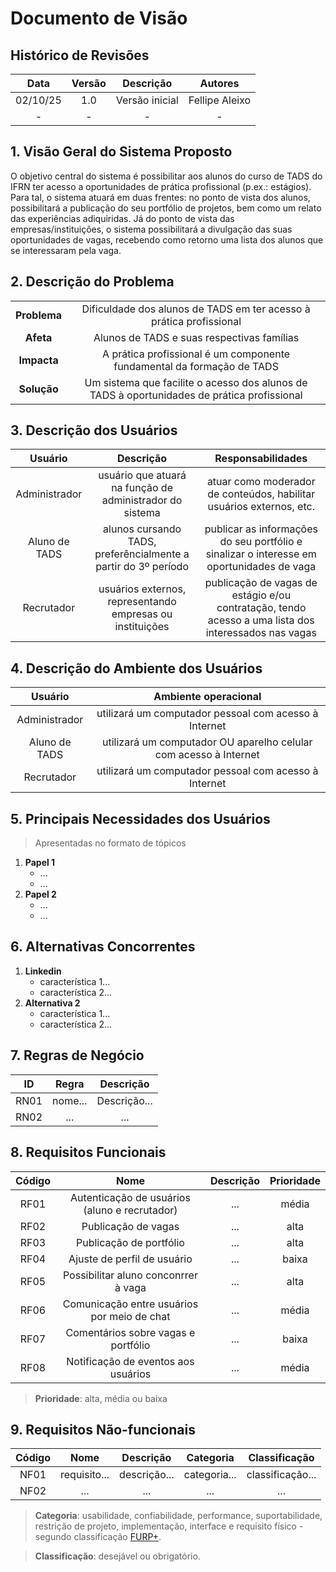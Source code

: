# Documento de Visão

## Histórico de Revisões

| Data | Versão | Descrição | Autores |
| :--: | :----: | :-------: | :-----: |
| 02/10/25 | 1.0 | Versão inicial | Fellipe Aleixo |
| - | - | - |  - |


## 1. Visão Geral do Sistema Proposto

O objetivo central do sistema é possibilitar aos alunos do curso de TADS do IFRN ter acesso a oportunidades de prática profissional (p.ex.: estágios). Para tal, o sistema atuará em duas frentes: no ponto de vista dos alunos, possibilitará a publicação do seu portfólio de projetos, bem como um relato das experiências adiquiridas. Já do ponto de vista das empresas/instituições, o sistema possibilitará a divulgação das suas oportunidades de vagas, recebendo como retorno uma lista dos alunos que se interessaram pela vaga.

## 2. Descrição do Problema
| | |
| :-: | :-: |
| **Problema** | Dificuldade dos alunos de TADS em ter acesso à prática profissional |
| **Afeta** | Alunos de TADS e suas respectivas famílias |  
| **Impacta** | A prática profissional é um componente fundamental da formação de TADS |
| **Solução** | Um sistema que facilite o acesso dos alunos de TADS à oportunidades de prática profissional | 

## 3. Descrição dos Usuários 

| Usuário | Descrição | Responsabilidades |
| :-----: | :-------: | :--------------: |
| Administrador | usuário que atuará na função de administrador do sistema | atuar como moderador de conteúdos, habilitar usuários externos, etc. |
| Aluno de TADS | alunos cursando TADS, preferêncialmente a partir do 3º período | publicar as informações do seu portfólio e sinalizar o interesse em oportunidades de vaga |
| Recrutador | usuários externos, representando empresas ou instituições | publicação de vagas de estágio e/ou contratação, tendo acesso a uma lista dos interessados nas vagas |

## 4. Descrição do Ambiente dos Usuários

| Usuário | Ambiente operacional |
| :-----: | :------------------: |
| Administrador | utilizará um computador pessoal com acesso à Internet |
| Aluno de TADS | utilizará um computador OU aparelho celular com acesso à Internet |
| Recrutador | utilizará um computador pessoal com acesso à Internet |

## 5. Principais Necessidades dos Usuários

> Apresentadas no formato de tópicos
1. **Papel 1**
   - ...
   - ...
1. **Papel 2**
   - ...
   - ...


## 6. Alternativas Concorrentes

1. **Linkedin**
   - característica 1...
   - característica 2...
1. **Alternativa 2**
   - característica 1...
   - característica 2...

## 7. Regras de Negócio

| ID  | Regra | Descrição |
| :-: | :---: | :-------: |
| RN01 | nome... | Descrição... |
| RN02 | ... | ... |

## 8. Requisitos Funcionais

| Código | Nome | Descrição | Prioridade |
| :----: | :--: | :-------: | :--------: |
| RF01 | Autenticação de usuários (aluno e recrutador) | ... | média |
| RF02 | Publicação de vagas | ... | alta |
| RF03 | Publicação de portfólio | ... | alta |
| RF04 | Ajuste de perfil de usuário | ... | baixa |
| RF05 | Possibilitar aluno conconrrer à vaga | ... | alta |
| RF06 | Comunicação entre usuários por meio de chat | ... | média |
| RF07 | Comentários sobre vagas e portfólio | ... | baixa |
| RF08 | Notificação de eventos aos usuários | ... | média |

> **Prioridade**: alta, média ou baixa

## 9. Requisitos Não-funcionais

| Código | Nome | Descrição | Categoria | Classificação |
| :----: | :--: | :-------: | :-------: | :-----------: |
| NF01 | requisito... | descrição... | categoria... | classificação... |
| NF02 | ... | ... | ... | ... |

> **Categoria**: usabilidade, confiabilidade, performance, suportabilidade, restrição de projeto, implementação, interface e requisito físico - segundo classificação [FURP+](https://pt.wikipedia.org/wiki/FURPS).

> **Classificação**: desejável ou obrigatório.